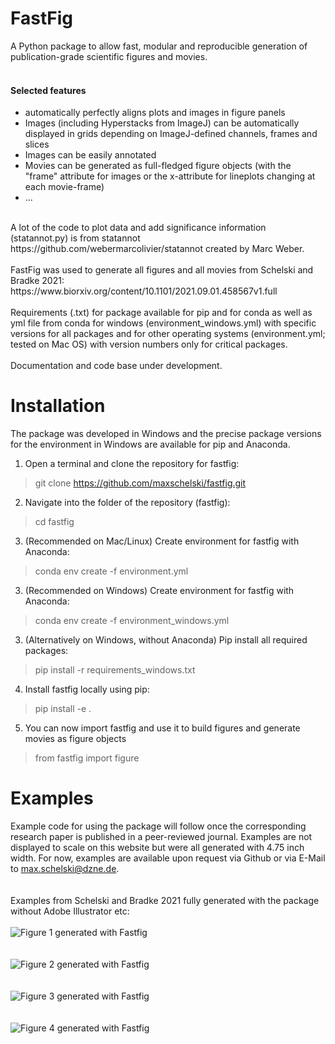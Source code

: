# FastFig
A Python package to allow fast, modular and reproducible generation of publication-grade scientific figures and movies.<br/>
<br/>
#### Selected features
- automatically perfectly aligns plots and images in figure panels
- Images (including Hyperstacks from ImageJ) can be automatically displayed in grids depending on ImageJ-defined channels, frames and slices
- Images can be easily annotated
- Movies can be generated as full-fledged figure objects (with the "frame" attribute for images or the x-attribute for lineplots changing at each movie-frame) 
- ...
<br/>
A lot of the code to plot data and add significance information (statannot.py) is from statannot https://github.com/webermarcolivier/statannot created by Marc Weber.<br/>
<br/>
FastFig was used to generate all figures and all movies from Schelski and Bradke 2021:<br/>
https://www.biorxiv.org/content/10.1101/2021.09.01.458567v1.full <br/>
<br/>
Requirements (.txt) for package available for pip and for conda as well as yml file from conda for windows (environment_windows.yml) with specific versions for all packages and for other operating systems (environment.yml; tested on Mac OS) with version numbers only for critical packages.<br/>
<br/>
Documentation and code base under development.<br/>

# Installation

The package was developed in Windows and the precise package versions for the environment in Windows are available for pip and Anaconda.
<br/>
1. Open a terminal and clone the repository for fastfig:
> git clone https://github.com/maxschelski/fastfig.git
2. Navigate into the folder of the repository (fastfig):
> cd fastfig
3. (Recommended on Mac/Linux) Create environment for fastfig with Anaconda:
> conda env create -f environment.yml
3. (Recommended on Windows) Create environment for fastfig with Anaconda:
> conda env create -f environment_windows.yml
3. (Alternatively on Windows, without Anaconda) Pip install all required packages:
> pip install -r requirements_windows.txt
4. Install fastfig locally using pip:
> pip install -e .
5. You can now import fastfig and use it to build figures and generate movies as figure objects
> from fastfig import figure

# Examples
Example code for using the package will follow once the corresponding research paper is published in a peer-reviewed journal. Examples are not displayed to scale on this website but were all generated with 4.75 inch width.
For now, examples are available upon request via Github or via E-Mail to max.schelski@dzne.de.<br/>
<br/>
<br/>
Examples from Schelski and Bradke 2021 fully generated with the package without Adobe Illustrator etc:<br/>
<br/>
![Figure 1 generated with Fastfig](https://www.biorxiv.org/content/biorxiv/early/2021/09/03/2021.09.01.458567/F1.large.jpg)<br/>
<br/>
<br/>
![Figure 2 generated with Fastfig](https://www.biorxiv.org/content/biorxiv/early/2021/09/03/2021.09.01.458567/F2.large.jpg)<br/>
<br/>
<br/>
![Figure 3 generated with Fastfig](https://www.biorxiv.org/content/biorxiv/early/2021/09/03/2021.09.01.458567/F3.large.jpg)<br/>
<br/>
<br/>
![Figure 4 generated with Fastfig](https://www.biorxiv.org/content/biorxiv/early/2021/09/03/2021.09.01.458567/F4.large.jpg)<br/>
<br/>
